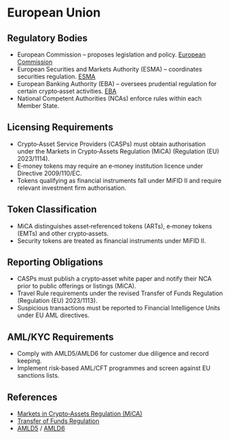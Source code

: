 # European Union

## Regulatory Bodies
- European Commission – proposes legislation and policy. [European Commission](https://ec.europa.eu)
- European Securities and Markets Authority (ESMA) – coordinates securities regulation. [ESMA](https://www.esma.europa.eu)
- European Banking Authority (EBA) – oversees prudential regulation for certain crypto‑asset activities. [EBA](https://www.eba.europa.eu)
- National Competent Authorities (NCAs) enforce rules within each Member State.

## Licensing Requirements
- Crypto‑Asset Service Providers (CASPs) must obtain authorisation under the Markets in Crypto‑Assets Regulation (MiCA) (Regulation (EU) 2023/1114).
- E‑money tokens may require an e‑money institution licence under Directive 2009/110/EC.
- Tokens qualifying as financial instruments fall under MiFID II and require relevant investment firm authorisation.

## Token Classification
- MiCA distinguishes asset‑referenced tokens (ARTs), e‑money tokens (EMTs) and other crypto‑assets.
- Security tokens are treated as financial instruments under MiFID II.

## Reporting Obligations
- CASPs must publish a crypto‑asset white paper and notify their NCA prior to public offerings or listings (MiCA).
- Travel Rule requirements under the revised Transfer of Funds Regulation (Regulation (EU) 2023/1113).
- Suspicious transactions must be reported to Financial Intelligence Units under EU AML directives.

## AML/KYC Requirements
- Comply with AMLD5/AMLD6 for customer due diligence and record keeping.
- Implement risk‑based AML/CFT programmes and screen against EU sanctions lists.

## References
- [Markets in Crypto‑Assets Regulation (MiCA)](https://eur-lex.europa.eu/eli/reg/2023/1114)
- [Transfer of Funds Regulation](https://eur-lex.europa.eu/eli/reg/2023/1113)
- [AMLD5](https://eur-lex.europa.eu/eli/dir/2018/843) / [AMLD6](https://eur-lex.europa.eu/eli/dir/2018/1673)
